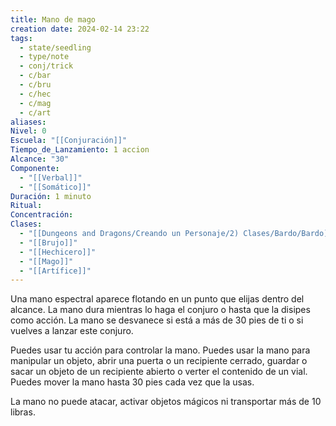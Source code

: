 ```yaml
---
title: Mano de mago
creation date: 2024-02-14 23:22
tags:
  - state/seedling
  - type/note
  - conj/trick
  - c/bar
  - c/bru
  - c/hec
  - c/mag
  - c/art
aliases: 
Nivel: 0
Escuela: "[[Conjuración]]"
Tiempo_de_Lanzamiento: 1 accion
Alcance: "30"
Componente:
  - "[[Verbal]]"
  - "[[Somático]]"
Duración: 1 minuto
Ritual: 
Concentración: 
Clases:
  - "[[Dungeons and Dragons/Creando un Personaje/2) Clases/Bardo/Bardo]]"
  - "[[Brujo]]"
  - "[[Hechicero]]"
  - "[[Mago]]"
  - "[[Artífice]]"
---
```

Una mano espectral aparece flotando en un punto que elijas dentro del alcance. La mano dura mientras lo haga el conjuro o hasta que la disipes como acción. La mano se desvanece si está a más de 30 pies de ti o si vuelves a lanzar este conjuro.

Puedes usar tu acción para controlar la mano. Puedes usar la mano para manipular un objeto, abrir una puerta o un recipiente cerrado, guardar o sacar un objeto de un recipiente abierto o verter el contenido de un vial. Puedes mover la mano hasta 30 pies cada vez que la usas.

La mano no puede atacar, activar objetos mágicos ni transportar más de 10 libras.
